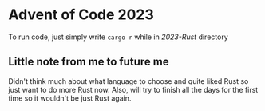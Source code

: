 # Advent of Code 2023

To run code, just simply write `cargo r` while in *2023-Rust* directory

## Little note from me to future me
Didn't think much about what language to choose and quite liked Rust so just want to do more Rust now. Also, will try to finish all the days for the first time so it wouldn't be just Rust again.